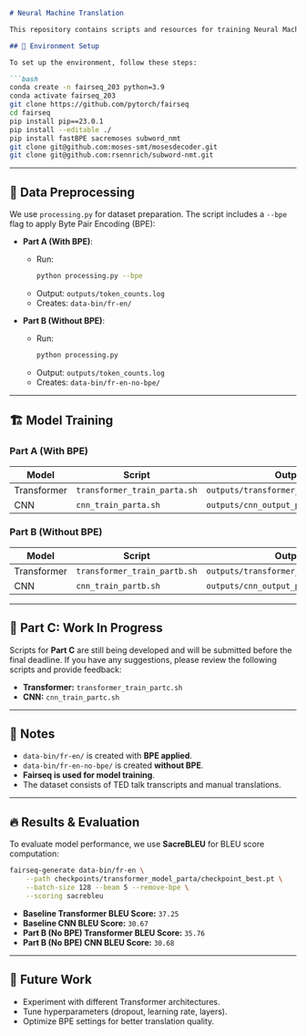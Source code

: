 

```markdown
# Neural Machine Translation

This repository contains scripts and resources for training Neural Machine Translation (NMT) models using Fairseq on the IWSLT’13 French-English dataset.

## 🚀 Environment Setup

To set up the environment, follow these steps:

```bash
conda create -n fairseq_203 python=3.9
conda activate fairseq_203
git clone https://github.com/pytorch/fairseq
cd fairseq
pip install pip==23.0.1
pip install --editable ./
pip install fastBPE sacremoses subword_nmt
git clone git@github.com:moses-smt/mosesdecoder.git
git clone git@github.com:rsennrich/subword-nmt.git
```

---

## 📂 Data Preprocessing

We use `processing.py` for dataset preparation. The script includes a `--bpe` flag to apply Byte Pair Encoding (BPE):

- **Part A (With BPE)**:
  - Run:  
    ```bash
    python processing.py --bpe
    ```
  - Output: `outputs/token_counts.log`
  - Creates: `data-bin/fr-en/`

- **Part B (Without BPE)**:
  - Run:  
    ```bash
    python processing.py
    ```
  - Output: `outputs/token_counts.log`
  - Creates: `data-bin/fr-en-no-bpe/`

---

## 🏗️ Model Training

### **Part A (With BPE)**
| Model | Script | Output |
|--------|----------------------------|--------------------------------|
| Transformer | `transformer_train_parta.sh` | `outputs/transformer_output_parta.txt` |
| CNN | `cnn_train_parta.sh` | `outputs/cnn_output_parta.txt` |

### **Part B (Without BPE)**
| Model | Script | Output |
|--------|----------------------------|--------------------------------|
| Transformer | `transformer_train_partb.sh` | `outputs/transformer_output_partb.txt` |
| CNN | `cnn_train_partb.sh` | `outputs/cnn_output_partb.txt` |

---

## 🚧 Part C: Work In Progress
Scripts for **Part C** are still being developed and will be submitted before the final deadline. If you have any suggestions, please review the following scripts and provide feedback:

- **Transformer:** `transformer_train_partc.sh`
- **CNN:** `cnn_train_partc.sh`

---

## 📌 Notes
- `data-bin/fr-en/` is created with **BPE applied**.
- `data-bin/fr-en-no-bpe/` is created **without BPE**.
- **Fairseq is used for model training**.
- The dataset consists of TED talk transcripts and manual translations.

---

## 🔥 Results & Evaluation

To evaluate model performance, we use **SacreBLEU** for BLEU score computation:

```bash
fairseq-generate data-bin/fr-en \
    --path checkpoints/transformer_model_parta/checkpoint_best.pt \
    --batch-size 128 --beam 5 --remove-bpe \
    --scoring sacrebleu
```

- **Baseline Transformer BLEU Score:** `37.25`
- **Baseline CNN BLEU Score:** `30.67`
- **Part B (No BPE) Transformer BLEU Score:** `35.76`
- **Part B (No BPE) CNN BLEU Score:** `30.68`

---

## 📌 Future Work

- Experiment with different Transformer architectures.
- Tune hyperparameters (dropout, learning rate, layers).
- Optimize BPE settings for better translation quality.


